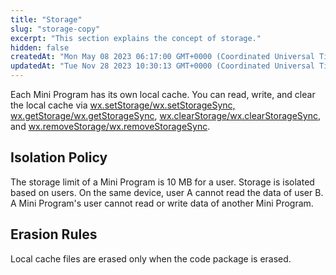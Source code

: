 ```yaml
---
title: "Storage"
slug: "storage-copy"
excerpt: "This section explains the concept of storage."
hidden: false
createdAt: "Mon May 08 2023 06:17:00 GMT+0000 (Coordinated Universal Time)"
updatedAt: "Tue Nov 28 2023 10:30:13 GMT+0000 (Coordinated Universal Time)"
---
```

Each Mini Program has its own local cache. You can read, write, and clear the local cache via [wx.setStorage/wx.setStorageSync, wx.getStorage/wx.getStorageSync](doc:data-cache#setstoragesync), [wx.clearStorage/wx.clearStorageSync](doc:data-cache#clearstorage-object-object), and [wx.removeStorage/wx.removeStorageSync](doc:data-cache#removestorage-object-object).

## Isolation Policy

The storage limit of a Mini Program is 10 MB for a user. Storage is isolated based on users. On the same device, user A cannot read the data of user B. A Mini Program's user cannot read or write data of another Mini Program.

## Erasion Rules

Local cache files are erased only when the code package is erased.
